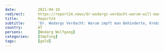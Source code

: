 ```yaml
---
date:          2021-04-19
redirect:      https://report24.news/dr-wodargs-verdacht-warum-will-man-hirn-krebs-und-geisteskranke-zuerst-impfen/
title:         Report24
subtitle:      'Dr. Wodargs Verdacht: Warum impft man Behinderte, Krebs- und Geisteskranke zuerst?'
country:       AT
persons:       [Wodarg Wolfgang]
categories:    [Impfung]
tags:          [geld]
---
```

